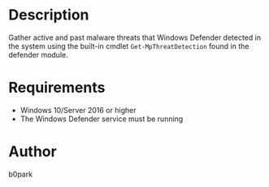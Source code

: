 # Description

Gather active and past malware threats that Windows Defender detected in the system using the built-in cmdlet `Get-MpThreatDetection` found in the defender module.

# Requirements

* Windows 10/Server 2016 or higher
* The Windows Defender service must be running

# Author
b0park

